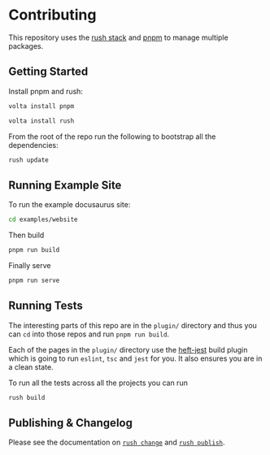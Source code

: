 # Contributing

This repository uses the [rush stack](https://rushjs.io/) and [pnpm](https://pnpm.io/) to manage multiple packages.

## Getting Started

Install pnpm and rush:

```bash
volta install pnpm
```

```bash
volta install rush
```

From the root of the repo run the following to bootstrap all the dependencies:

```bash
rush update
```

## Running Example Site

To run the example docusaurus site:

```bash
cd examples/website
```

Then build

```bash
pnpm run build
```

Finally serve

```bash
pnpm run serve
```


## Running Tests

The interesting parts of this repo are in the `plugin/` directory and thus you can `cd` into those repos and run `pnpm run build`.

Each of the pages in the `plugin/` directory use the [heft-jest](https://rushstack.io/pages/heft_tasks/jest/) build plugin which is going to run `eslint`, `tsc` and `jest` for you. It also ensures you are in a clean state.

To run all the tests across all the projects you can run

```bash
rush build
```

## Publishing & Changelog

Please see the documentation on [`rush change`](https://rushjs.io/pages/maintainer/publishing/) and [`rush publish`](https://rushjs.io/pages/maintainer/publishing/).
